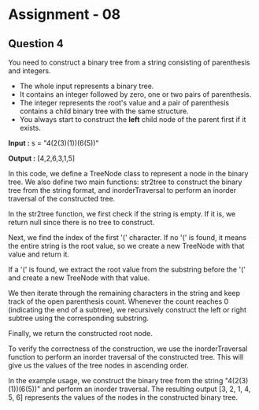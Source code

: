 # **Assignment - 08**

## **Question 4**

You need to construct a binary tree from a string consisting of parenthesis and integers.
- The whole input represents a binary tree. 
- It contains an integer followed by zero, one or two pairs of parenthesis. 
- The integer represents the root's value and a pair of parenthesis contains a child binary tree with the same structure.
- You always start to construct the **left** child node of the parent first if it exists.

**Input :** s = "4(2(3)(1))(6(5))"

**Output :** [4,2,6,3,1,5]

In this code, we define a TreeNode class to represent a node in the binary tree. We also define two main functions: str2tree to construct the binary tree from the string format, and inorderTraversal to perform an inorder traversal of the constructed tree.

In the str2tree function, we first check if the string is empty. If it is, we return null since there is no tree to construct.

Next, we find the index of the first '(' character. If no '(' is found, it means the entire string is the root value, so we create a new TreeNode with that value and return it.

If a '(' is found, we extract the root value from the substring before the '(' and create a new TreeNode with that value.

We then iterate through the remaining characters in the string and keep track of the open parenthesis count. Whenever the count reaches 0 (indicating the end of a subtree), we recursively construct the left or right subtree using the corresponding substring.

Finally, we return the constructed root node.

To verify the correctness of the construction, we use the inorderTraversal function to perform an inorder traversal of the constructed tree. This will give us the values of the tree nodes in ascending order.

In the example usage, we construct the binary tree from the string "4(2(3)(1))(6(5))" and perform an inorder traversal. The resulting output [3, 2, 1, 4, 5, 6] represents the values of the nodes in the constructed binary tree.